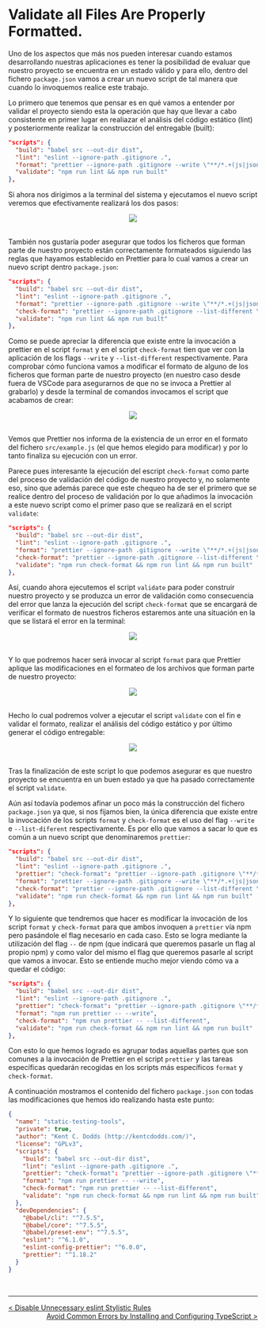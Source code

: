 # Validate all Files Are Properly Formatted.

Uno de los aspectos que más nos pueden interesar cuando estamos desarrollando nuestras aplicaciones es tener la posibilidad de evaluar que nuestro proyecto se encuentra en un estado válido y para ello, dentro del fichero `package.json` vamos a crear un nuevo script de tal manera que cuando lo invoquemos realice este trabajo.

Lo primero que tenemos que pensar es en qué vamos a entender por validar el proyecto siendo esta la operación que hay que llevar a cabo consistente en primer lugar en realiazar el análisis del código estático (lint) y posteriormente realizar la construcción del entregable (built):

```json
"scripts": {
  "build": "babel src --out-dir dist",
  "lint": "eslint --ignore-path .gitignore .",
  "format": "prettier --ignore-path .gitignore --write \"**/*.+(js|json)\"",
  "validate": "npm run lint && npm run built"
},
```

Si ahora nos dirigimos a la terminal del sistema y ejecutamos el nuevo script veremos que efectivamente realizará los dos pasos:

<div style='text-align: center'>
  <img src='../images/ch02/02_33.png' />
</div>
<br />

También nos gustaría poder asegurar que todos los ficheros que forman parte de nuestro proyecto están correctamente formateados siguiendo las reglas que hayamos establecido en Prettier para lo cual vamos a crear un nuevo script dentro `package.json`:

```json
"scripts": {
  "build": "babel src --out-dir dist",
  "lint": "eslint --ignore-path .gitignore .",
  "format": "prettier --ignore-path .gitignore --write \"**/*.+(js|json)\"",
  "check-format": "prettier --ignore-path .gitignore --list-different \"**/*.+(js|json)\"",
  "validate": "npm run lint && npm run built"
},
```

Como se puede apreciar la diferencia que existe entre la invocación a prettier en el script `format` y en el script `check-format` tien que ver con la aplicación de los flags `--write` y `--list-different` respectivamente. Para comprobar cómo funciona vamos a modificar el formato de alguno de los ficheros que forman parte de nuestro proyecto (en nuestro caso desde fuera de VSCode para asegurarnos de que no se invoca a Prettier al grabarlo) y desde la terminal de comandos invocamos el script que acabamos de crear:

<div style='text-align: center'>
  <img src='../images/ch02/02_34.png' />
</div>
<br />

Vemos que Prettier nos informa de la existencia de un error en el formato del fichero `src/example.js` (el que hemos elegido para modificar) y por lo tanto finaliza su ejecución con un error. 

Parece pues interesante la ejecución del escript `check-format` como parte del proceso de validación del código de nuestro proyecto y, no solamente eso, sino que además parece que este chequeo ha de ser el primero que se realice dentro del proceso de validación por lo que añadimos la invocación a este nuevo script como el primer paso que se realizará en el script `validate`:

```json
"scripts": {
  "build": "babel src --out-dir dist",
  "lint": "eslint --ignore-path .gitignore .",
  "format": "prettier --ignore-path .gitignore --write \"**/*.+(js|json)\"",
  "check-format": "prettier --ignore-path .gitignore --list-different \"**/*.+(js|json)\"",
  "validate": "npm run check-format && npm run lint && npm run built"
},
```

Así, cuando ahora ejecutemos el script `validate` para poder construir nuestro proyecto y se produzca un error de validación como consecuencia del error que lanza la ejecución del script `check-format` que se encargará de verificar el formato de nuestros ficheros estaremos ante una situación en la que se listará el error en la terminal:

<div style='text-align: center'>
  <img src='../images/ch02/02_35.png' />
</div>
<br />

Y lo que podremos hacer será invocar al script `format` para que Prettier aplique las modificaciones en el formateo de los archivos que forman parte de nuestro proyecto:

<div style='text-align: center'>
  <img src='../images/ch02/02_36.png' />
</div>
<br />

Hecho lo cual podremos volver a ejecutar el script `validate` con el fin e validar el formato, realizar el análisis del código estático y por último generar el código entregable:

<div style='text-align: center'>
  <img src='../images/ch02/02_37.png' />
</div>
<br />

Tras la finalización de este script lo que podemos asegurar es que nuestro proyecto se encuentra en un buen estado ya que ha pasado correctamente el script `validate`.

Aún así todavía podemos afinar un poco más la construcción del fichero `package.json` ya que, si nos fijamos bien, la única diferencia que existe entre la invocación de los scripts `format` y `check-format` es el uso del flag `--write` e `--list-diferent` respectivamente. Es por ello que vamos a sacar lo que es común a un nuevo script que denominaremos `prettier`:

```json
"scripts": {
  "build": "babel src --out-dir dist",
  "lint": "eslint --ignore-path .gitignore .",
  "prettier": "check-format": "prettier --ignore-path .gitignore \"**/*.+(js|json)\"",
  "format": "prettier --ignore-path .gitignore --write \"**/*.+(js|json)\"",
  "check-format": "prettier --ignore-path .gitignore --list-different \"**/*.+(js|json)\"",
  "validate": "npm run check-format && npm run lint && npm run built"
},
```

Y lo siguiente que tendremos que hacer es modificar la invocación de los script `format` y `check-format` para que ambos invoquen a `prettier` vía npm pero pasándole el flag necesario en cada caso. Esto se logra mediante la utilización del flag `--` de npm (que indicará que queremos pasarle un flag al propio npm) y como valor del mismo el flag que queremos pasarle al script que vamos a invocar. Esto se entiende mucho mejor viendo cómo va a quedar el código:

```json
"scripts": {
  "build": "babel src --out-dir dist",
  "lint": "eslint --ignore-path .gitignore .",
  "prettier": "check-format": "prettier --ignore-path .gitignore \"**/*.+(js|json)\"",
  "format": "npm run prettier -- --write",
  "check-format": "npm run prettier -- --list-different",
  "validate": "npm run check-format && npm run lint && npm run built"
},
```

Con esto lo que hemos logrado es agrupar todas aquellas partes que son comunes a la invocación de Prettier en el script `prettier` y las tareas específicas quedarán recogidas en los scripts más específicos `format` y `check-format`.

A continuación mostramos el contenido del fichero `package.json` con todas las modificaciones que hemos ido realizando hasta este punto:

```json
{
  "name": "static-testing-tools",
  "private": true,
  "author": "Kent C. Dodds (http://kentcdodds.com/)",
  "license": "GPLv3",
  "scripts": {
    "build": "babel src --out-dir dist",
    "lint": "eslint --ignore-path .gitignore .",
    "prettier": "check-format": "prettier --ignore-path .gitignore \"**/*.+(js|json)\"",
    "format": "npm run prettier -- --write",
    "check-format": "npm run prettier -- --list-different",
    "validate": "npm run check-format && npm run lint && npm run built"
  },
  "devDependencies": {
    "@babel/cli": "^7.5.5",
    "@babel/core": "^7.5.5",
    "@babel/preset-env": "^7.5.5",
    "eslint": "^6.1.0",
    "eslint-config-prettier": "^6.0.0",
    "prettier": "^1.18.2"
  }
}
```

<br />

----
<div>
  <div style="float: left">
    <a href="./02_09.md">
      < Disable Unnecessary eslint Stylistic Rules
    </a>
  </div>
  <div style="float: right">
    <a href="./02_11.md">
      Avoid Common Errors by Installing and Configuring TypeScript >
    </a>
  </div>
</div>
